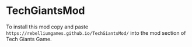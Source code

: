# TechGiantsMod

To install this mod copy and paste `https://rebelliumgames.github.io/TechGiantsMod/` into the mod section of Tech Giants Game.